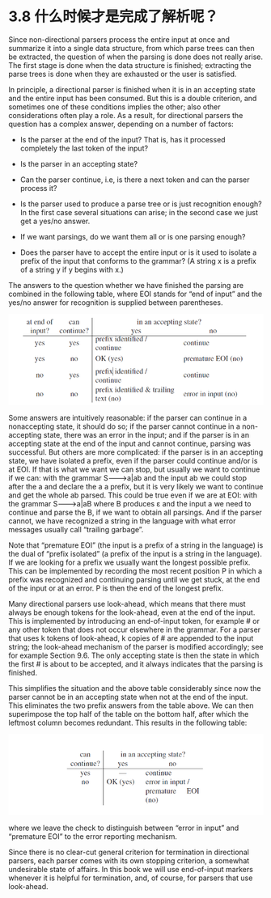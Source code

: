 # 3.8 什么时候才是完成了解析呢？

Since non-directional parsers process the entire input at once and summarize it into a single data structure, from which parse trees can then be extracted, the question of when the parsing is done does not really arise. The first stage is done when the data structure is finished; extracting the parse trees is done when they are exhausted or the user is satisfied.

In principle, a directional parser is finished when it is in an accepting state and the entire input has been consumed. But this is a double criterion, and sometimes one of these conditions implies the other; also other considerations often play a role. As a result, for directional parsers the question has a complex answer, depending on a number of factors:

- Is the parser at the end of the input? That is, has it processed completely the last token of the input?

- Is the parser in an accepting state?

- Can the parser continue, i.e, is there a next token and can the parser process it?

- Is the parser used to produce a parse tree or is just recognition enough? In the first case several situations can arise; in the second case we just get a yes/no answer.

- If we want parsings, do we want them all or is one parsing enough?

- Does the parser have to accept the entire input or is it used to isolate a prefix of the input that conforms to the grammar? (A string x is a prefix of a string y if y begins with x.)

The answers to the question whether we have finished the parsing are combined in the following table, where EOI stands for “end of input” and the yes/no answer for recognition is supplied between parentheses.

![图1](../../img/3.8_1.png)

Some answers are intuitively reasonable: if the parser can continue in a nonaccepting state, it should do so; if the parser cannot continue in a non-accepting state, there was an error in the input; and if the parser is in an accepting state at the end of the input and cannot continue, parsing was successful. But others are more complicated: if the parser is in an accepting state, we have isolated a prefix, even if the parser could continue and/or is at EOI. If that is what we want we can stop, but usually we want to continue if we can: with the grammar S--->a|ab and the input ab we could stop after the a and declare the a a prefix, but it is very likely we want to continue and get the whole ab parsed. This could be true even if we are at EOI: with the grammar S--->a|aB where B produces ε and the input a we need to continue and parse the B, if we want to obtain all parsings. And if the parser cannot, we have recognized a string in the language with what error messages usually call “trailing garbage”.

Note that “premature EOI” (the input is a prefix of a string in the language) is the dual of “prefix isolated” (a prefix of the input is a string in the language). If we are looking for a prefix we usually want the longest possible prefix. This can be implemented by recording the most recent position P in which a prefix was recognized and continuing parsing until we get stuck, at the end of the input or at an error. P is then the end of the longest prefix.

Many directional parsers use look-ahead, which means that there must always be enough tokens for the look-ahead, even at the end of the input. This is implemented by introducing an end-of-input token, for example # or any other token that does not occur elsewhere in the grammar. For a parser that uses k tokens of look-ahead, k copies of # are appended to the input string; the look-ahead mechanism of the parser is modified accordingly; see for example Section 9.6. The only accepting state is then the state in which the first # is about to be accepted, and it always indicates that the parsing is finished.

This simplifies the situation and the above table considerably since now the parser cannot be in an accepting state when not at the end of the input. This eliminates the two prefix answers from the table above. We can then superimpose the top half of the table on the bottom half, after which the leftmost column becomes redundant. This results in the following table:

![图2](../../img/3.8_2.png)

where we leave the check to distinguish between “error in input” and “premature EOI” to the error reporting mechanism.

Since there is no clear-cut general criterion for termination in directional parsers, each parser comes with its own stopping criterion, a somewhat undesirable state of affairs. In this book we will use end-of-input markers whenever it is helpful for termination, and, of course, for parsers that use look-ahead.